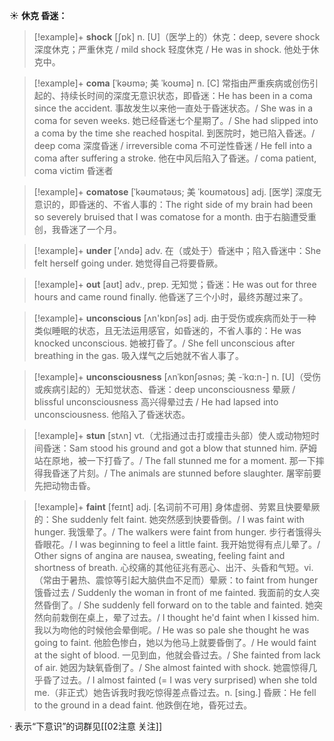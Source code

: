 ☀ <span class="category">**休克 昏迷：**</span>
>[!example]+ <span class="vocabulary">**shock**</span> [ʃɒk] 
> <span class="definition">n. [U]（医学上的）休克：</span>deep, severe shock 深度休克；严重休克 / mild shock 轻度休克 / He was in shock. 他处于休克中。
                      
>[!example]+ <span class="vocabulary">**coma**</span> [ˈkəʊmə; 美 ˈkoʊmə]
> <span class="definition">n. [C] 常指由严重疾病或创伤引起的、持续长时间的深度无意识状态，即昏迷：</span>He has been in a coma since the accident. 事故发生以来他一直处于昏迷状态。/ She was in a coma for seven weeks. 她已经昏迷七个星期了。/ She had slipped into a coma by the time she reached hospital. 到医院时，她已陷入昏迷。/ deep coma 深度昏迷 / irreversible coma 不可逆性昏迷 / He fell into a coma after suffering a stroke. 他在中风后陷入了昏迷。/ coma patient, coma victim 昏迷者

>[!example]+ <span class="vocabulary">**comatose**</span> [ˈkəʊmətəʊs; 美 ˈkoʊmətoʊs]
> <span class="definition">adj. [医学] 深度无意识的，即昏迷的、不省人事的：</span>The right side of my brain had been so severely bruised that I was comatose for a month. 由于右脑遭受重创，我昏迷了一个月。

>[!example]+ <span class="vocabulary">**under**</span> ['ʌndə] 
> <span class="definition">adv. 在（或处于）昏迷中；陷入昏迷中：</span>She felt herself going under. 她觉得自己将要昏厥。

>[!example]+ <span class="vocabulary">**out**</span> [aʊt] 
> <span class="definition">adv., prep. 无知觉；昏迷：</span>He was out for three hours and came round finally. 他昏迷了三个小时，最终苏醒过来了。

>[!example]+ <span class="vocabulary">**unconscious**</span> [ʌn'kɒnʃəs] 
> <span class="definition">adj. 由于受伤或疾病而处于一种类似睡眠的状态，且无法运用感官，如昏迷的，不省人事的：</span>He was knocked unconscious. 她被打昏了。/ She fell unconscious after breathing in the gas. 吸入煤气之后她就不省人事了。
                      
>[!example]+ <span class="vocabulary">**unconsciousness**</span> [ʌnˈkɒnʃəsnəs; 美 -ˈkɑ:n-]
> <span class="definition">n. [U]（受伤或疾病引起的）无知觉状态、昏迷：</span>deep unconsciousness 晕厥 / blissful unconsciousness 高兴得晕过去 / He had lapsed into unconsciousness. 他陷入了昏迷状态。

>[!example]+ <span class="vocabulary">**stun**</span> [stʌn]
> <span class="definition">vt.（尤指通过击打或撞击头部）使人或动物短时间昏迷：</span>Sam stood his ground and got a blow that stunned him. 萨姆站在原地，被一下打昏了。/ The fall stunned me for a moment. 那一下摔得我昏迷了片刻。/ The animals are stunned before slaughter. 屠宰前要先把动物击昏。
           
>[!example]+ <span class="vocabulary">**faint**</span> [feɪnt]
> <span class="definition">adj. [名词前不可用] 身体虚弱、劳累且快要晕厥的：</span>She suddenly felt faint. 她突然感到快要昏倒。/ I was faint with hunger. 我饿晕了。/ The walkers were faint from hunger. 步行者饿得头昏眼花。/ I was beginning to feel a little faint. 我开始觉得有点儿晕了。/ Other signs of angina are nausea, sweating, feeling faint and shortness of breath. 心绞痛的其他征兆有恶心、出汗、头昏和气短。<span class="definition">vi.（常由于暑热、震惊等引起大脑供血不足而）晕厥：</span>to faint from hunger 饿昏过去 / Suddenly the woman in front of me fainted. 我面前的女人突然昏倒了。/ She suddenly fell forward on to the table and fainted. 她突然向前栽倒在桌上，晕了过去。/ I thought he'd faint when I kissed him. 我以为吻他的时候他会晕倒呢。/ He was so pale she thought he was going to faint. 他脸色惨白，她以为他马上就要昏倒了。/ He would faint at the sight of blood. 一见到血，他就会昏过去。/ She fainted from lack of air. 她因为缺氧昏倒了。/ She almost fainted with shock. 她震惊得几乎昏了过去。/ I almost fainted (= I was very surprised) when she told me.（非正式）她告诉我时我吃惊得差点昏过去。<span class="definition">n. [sing.] 昏厥：</span>He fell to the ground in a dead faint. 他跌倒在地，昏死过去。

· 表示“下意识”的词群见[[02注意 关注]]
